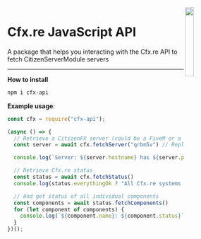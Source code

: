 <img align="right" src="https://user-images.githubusercontent.com/42814853/180027603-514401ba-d6bb-425a-892c-0bc50bf38310.png" height=20% width=20%>

# Cfx.re JavaScript API

A package that helps you interacting with the Cfx.re API to fetch CitizenServerModule servers

<hr>

**How to install**

```bash
npm i cfx-api
```

**Example usage**:

```js
const cfx = require("cfx-api");

(async () => {
  // Retrieve a CitizenFX server (could be a FiveM or a RedM server)
  const server = await cfx.fetchServer("qrbm5v") // Replace "qrpm7v" with a server id

  console.log(`Server: ${server.hostname} has ${server.players.length} players online`);

  // Retrieve Cfx.re status
  const status = await cfx.fetchStatus()
  console.log(status.everythingOk ? "All Cfx.re systems are operational" : "Cfx.re is experiencing issues");

  // And get status of all individual components
  const components = await status.fetchComponents()
  for (let component of components) {
    console.log(`${component.name}: ${component.status}`);
  }
})();
